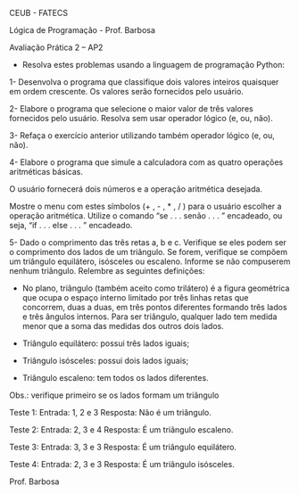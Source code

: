 CEUB - FATECS

Lógica de Programação - Prof. Barbosa

Avaliação Prática 2 – AP2

- Resolva estes problemas usando a linguagem de programação Python:

1- Desenvolva o programa que classifique dois valores inteiros quaisquer em ordem crescente. Os valores serão fornecidos pelo usuário.

2- Elabore o programa que selecione o maior valor de três valores fornecidos pelo usuário. Resolva sem usar operador lógico (e, ou, não).

3- Refaça o exercício anterior utilizando também operador lógico (e, ou, não).

4- Elabore o programa que simule a calculadora com as quatro operações aritméticas básicas.

O usuário fornecerá dois números e a operação aritmética desejada.

Mostre o menu com estes símbolos (+ , - , * , / ) para o usuário escolher a operação aritmética. Utilize o comando “se . . . senão . . . ” encadeado, ou seja, “if . . . else . . . ” encadeado.

5- Dado o comprimento das três retas a, b e c. Verifique se eles podem ser o comprimento dos lados de um triângulo. Se forem, verifique se compõem um triângulo equilátero, isósceles ou escaleno. Informe se não compuserem nenhum triângulo. Relembre as seguintes definições:

- No plano, triângulo (também aceito como trilátero) é a figura geométrica que ocupa o espaço interno limitado por três linhas retas que concorrem, duas a duas, em três pontos diferentes formando três lados e três ângulos internos. Para ser triângulo, qualquer lado tem medida menor que a soma das medidas dos outros dois lados.

- Triângulo equilátero: possui três lados iguais;

- Triângulo isósceles: possui dois lados iguais;

- Triângulo escaleno: tem todos os lados diferentes.

Obs.: verifique primeiro se os lados formam um triângulo

Teste 1: Entrada: 1, 2 e 3 Resposta: Não é um triângulo.

Teste 2: Entrada: 2, 3 e 4 Resposta: É um triângulo escaleno.

Teste 3: Entrada: 3, 3 e 3 Resposta: É um triângulo equilátero.

Teste 4: Entrada: 2, 3 e 3 Resposta: É um triângulo isósceles.

Prof. Barbosa